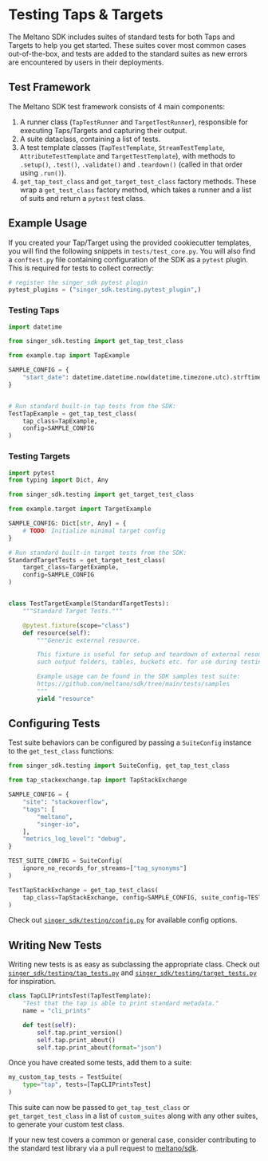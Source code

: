 # Testing Taps & Targets

The Meltano SDK includes suites of standard tests for both Taps and Targets to help you get started.
These suites cover most common cases out-of-the-box, and tests are added to the standard suites as new errors are encountered by users in their deployments.

## Test Framework

The Meltano SDK test framework consists of 4 main components:

1. A runner class (`TapTestRunner` and `TargetTestRunner`), responsible for executing Taps/Targets and capturing their output.
1. A suite dataclass, containing a list of tests.
1. A test template classes (`TapTestTemplate`, `StreamTestTemplate`, `AttributeTestTemplate` and `TargetTestTemplate`), with methods to `.setup()`, `.test()`, `.validate()` and `.teardown()` (called in that order using `.run()`).
1. `get_tap_test_class` and `get_target_test_class` factory methods. These wrap a `get_test_class` factory method, which takes a runner and a list of suits and return a `pytest` test class.

## Example Usage

If you created your Tap/Target using the provided cookiecutter templates, you will find the following snippets in `tests/test_core.py`.
You will also find a `conftest.py` file containing configuration of the SDK as a `pytest` plugin.
This is required for tests to collect correctly:

```python
# register the singer_sdk pytest plugin
pytest_plugins = ("singer_sdk.testing.pytest_plugin",)
```

### Testing Taps

```python
import datetime

from singer_sdk.testing import get_tap_test_class

from example.tap import TapExample

SAMPLE_CONFIG = {
    "start_date": datetime.datetime.now(datetime.timezone.utc).strftime("%Y-%m-%d")
}


# Run standard built-in tap tests from the SDK:
TestTapExample = get_tap_test_class(
    tap_class=TapExample,
    config=SAMPLE_CONFIG
)
```

### Testing Targets

```python
import pytest
from typing import Dict, Any

from singer_sdk.testing import get_target_test_class

from example.target import TargetExample

SAMPLE_CONFIG: Dict[str, Any] = {
    # TODO: Initialize minimal target config
}

# Run standard built-in target tests from the SDK:
StandardTargetTests = get_target_test_class(
    target_class=TargetExample,
    config=SAMPLE_CONFIG
)


class TestTargetExample(StandardTargetTests):
    """Standard Target Tests."""

    @pytest.fixture(scope="class")
    def resource(self):
        """Generic external resource.

        This fixture is useful for setup and teardown of external resources,
        such output folders, tables, buckets etc. for use during testing.

        Example usage can be found in the SDK samples test suite:
        https://github.com/meltano/sdk/tree/main/tests/samples
        """
        yield "resource"
```

## Configuring Tests

Test suite behaviors can be configured by passing a `SuiteConfig` instance to the `get_test_class` functions:

```python
from singer_sdk.testing import SuiteConfig, get_tap_test_class

from tap_stackexchange.tap import TapStackExchange

SAMPLE_CONFIG = {
    "site": "stackoverflow",
    "tags": [
        "meltano",
        "singer-io",
    ],
    "metrics_log_level": "debug",
}

TEST_SUITE_CONFIG = SuiteConfig(
    ignore_no_records_for_streams=["tag_synonyms"]
)

TestTapStackExchange = get_tap_test_class(
    tap_class=TapStackExchange, config=SAMPLE_CONFIG, suite_config=TEST_SUITE_CONFIG
)
```

Check out [`singer_sdk/testing/config.py`](https://github.com/meltano/sdk/tree/main/singer_sdk/testing/config.py) for available config options.

## Writing New Tests

Writing new tests is as easy as subclassing the appropriate class.
Check out [`singer_sdk/testing/tap_tests.py`](https://github.com/meltano/sdk/tree/main/singer_sdk/testing/tap_tests.py) and [`singer_sdk/testing/target_tests.py`](https://github.com/meltano/sdk/tree/main/singer_sdk/testing/target_tests.py) for inspiration.

```python
class TapCLIPrintsTest(TapTestTemplate):
    "Test that the tap is able to print standard metadata."
    name = "cli_prints"

    def test(self):
        self.tap.print_version()
        self.tap.print_about()
        self.tap.print_about(format="json")
```

Once you have created some tests, add them to a suite:

```python
my_custom_tap_tests = TestSuite(
    type="tap", tests=[TapCLIPrintsTest]
)
```

This suite can now be passed to `get_tap_test_class` or `get_target_test_class` in a list of `custom_suites` along with any other suites, to generate your custom test class.

If your new test covers a common or general case, consider contributing to the standard test library via a pull request to [meltano/sdk](https://github.com/meltano/sdk).
